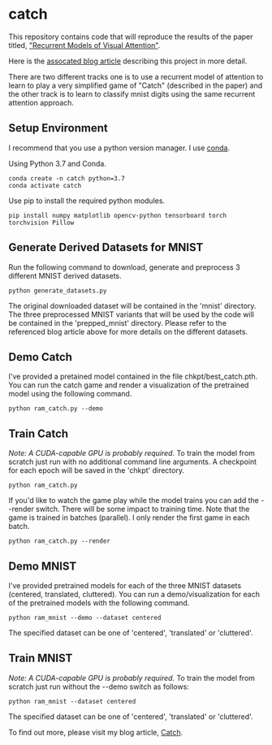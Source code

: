 # catch
This repository contains code that will reproduce the results of the paper titled, ["Recurrent Models of Visual Attention"](https://proceedings.neurips.cc/paper/2014/file/09c6c3783b4a70054da74f2538ed47c6-Paper.pdf).

Here is the [assocated blog article](https://www.storminthecastle.com/post/catch) describing this project in more detail.

There are two different tracks one is to use a recurrent model of attention to learn to play a very simplified game of "Catch" (described in the paper) and the other track is to learn to classify mnist digits using the same recurrent attention approach.

## Setup Environment
I recommend that you use a python version manager.  I use [conda](https://docs.conda.io/en/latest/).

Using Python 3.7 and Conda.

```
conda create -n catch python=3.7
conda activate catch
```

Use pip to install the required python modules.

```
pip install numpy matplotlib opencv-python tensorboard torch torchvision Pillow
```

## Generate Derived Datasets for MNIST
Run the following command to download, generate and preprocess 3 different MNIST derived datasets.

```
python generate_datasets.py
```

The original downloaded dataset will be contained in the 'mnist' directory.
The three preprocessed MNIST variants that will be used by the code will be contained in the 'prepped_mnist' directory.  Please refer to the referenced blog article above for more details on the different datasets.

## Demo Catch
I've provided a pretained model contained in the file chkpt/best_catch.pth.  You can run the catch game and render a visualization of the pretrained model using the following command.

```
python ram_catch.py --demo
```

## Train Catch
*Note: A CUDA-capable GPU is probably required.*
To train the model from scratch just run with no additional command line arguments.  A checkpoint for each epoch will be saved in the 'chkpt' directory.

```
python ram_catch.py
```

If you'd like to watch the game play while the model trains you can add the --render switch.  There will be some impact to training time.  Note that the game is trained in batches (parallel).  I only render the first game in each batch.

```
python ram_catch.py --render
```

## Demo MNIST
I've provided pretrained models for each of the three MNIST datasets (centered, translated, cluttered).  You can run a demo/visualization for each of the pretrained models with the following command.

```
python ram_mnist --demo --dataset centered
```

The specified dataset can be one of 'centered', 'translated' or 'cluttered'.

## Train MNIST
*Note: A CUDA-capable GPU is probably required.*
To train the model from scratch just run without the --demo switch as follows:

```
python ram_mnist --dataset centered
```

The specified dataset can be one of 'centered', 'translated' or 'cluttered'.


To find out more, please visit my blog article, [Catch](https://www.storminthecastle.com/post/catch).



